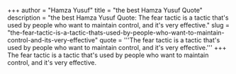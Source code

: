 +++
author = "Hamza Yusuf"
title = "the best Hamza Yusuf Quote"
description = "the best Hamza Yusuf Quote: The fear tactic is a tactic that's used by people who want to maintain control, and it's very effective."
slug = "the-fear-tactic-is-a-tactic-thats-used-by-people-who-want-to-maintain-control-and-its-very-effective"
quote = '''The fear tactic is a tactic that's used by people who want to maintain control, and it's very effective.'''
+++
The fear tactic is a tactic that's used by people who want to maintain control, and it's very effective.
